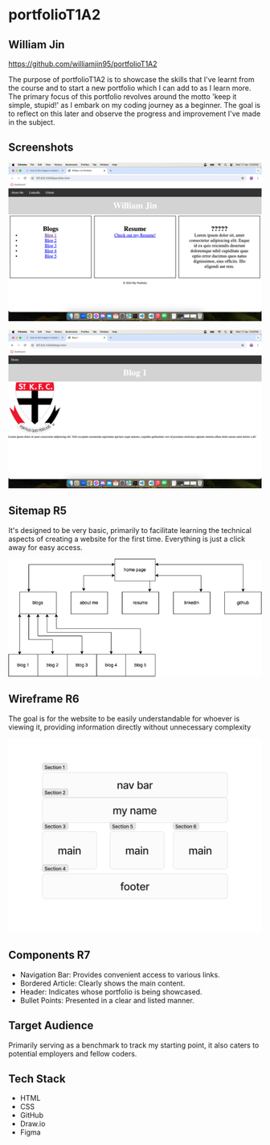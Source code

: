 # portfolioT1A2

## William Jin

https://github.com/williamjin95/portfolioT1A2

The purpose of portfolioT1A2 is to showcase the skills that I've learnt from the course and to start a new portfolio which I can add to as I learn more. The primary focus of this portfolio revolves around the motto 'keep it simple, stupid!' as I embark on my coding journey as a beginner. The goal is to reflect on this later and observe the progress and improvement I've made in the subject.

## Screenshots

![screenshots](pictures/mainpage.png)

![screenshots](pictures/blog.png)

## Sitemap R5

It's designed to be very basic, primarily to facilitate learning the technical aspects of creating a website for the first time. Everything is just a click away for easy access.

![sitemap](pictures/sitemap.png)

## Wireframe R6

The goal is for the website to be easily understandable for whoever is viewing it, providing information directly without unnecessary complexity

![wireframe](pictures/wireframe.png)

## Components R7

* Navigation Bar: Provides convenient access to various links.
* Bordered Article: Clearly shows the main content.
* Header: Indicates whose portfolio is being showcased.
* Bullet Points: Presented in a clear and listed manner.

## Target Audience

Primarily serving as a benchmark to track my starting point, it also caters to potential employers and fellow coders.

## Tech Stack

* HTML
* CSS
* GitHub
* Draw.io
* Figma
